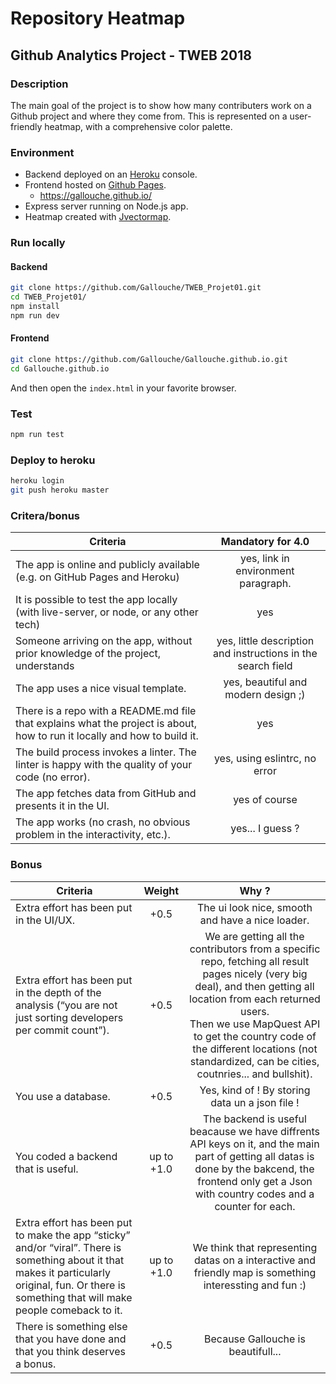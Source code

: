 # Repository Heatmap

## Github Analytics Project - TWEB 2018

### Description

The main goal of the project is to show how many contributers work on a Github project and where they come from. This is represented on a user-friendly heatmap, with a comprehensive color palette.

### Environment

- Backend deployed on an [Heroku](https://www.heroku.com/) console.
- Frontend hosted on [Github Pages](https://pages.github.com/).
  - https://gallouche.github.io/
- Express server running on Node.js app.
- Heatmap created with [Jvectormap](http://jvectormap.com/).

### Run locally

#### Backend

```bash
git clone https://github.com/Gallouche/TWEB_Projet01.git
cd TWEB_Projet01/
npm install
npm run dev
```

#### Frontend

```bash
git clone https://github.com/Gallouche/Gallouche.github.io.git
cd Gallouche.github.io
```

And then open the `index.html` in your favorite browser.

### Test

```bash
npm run test
```

### Deploy to heroku

```bash
heroku login
git push heroku master
```

### Critera/bonus

| Criteria                                                     |                      Mandatory for 4.0                       |
| ------------------------------------------------------------ | :----------------------------------------------------------: |
| The app is online and publicly available (e.g. on GitHub Pages and Heroku) |             yes, link in environment paragraph.              |
| It is possible to test the app locally (with live-server, or node, or any other tech) |                             yes                              |
| Someone arriving on the app, without prior knowledge of the project, understands | yes, little description and instructions in the search field |
| The app uses a nice visual template.                         |             yes, beautiful and modern design ;)              |
| There is a repo with a README.md file that explains what the project is about, how to run it locally and how to build it. |                             yes                              |
| The build process invokes a linter. The linter is happy with the quality of your code (no error). |                yes, using eslintrc, no error                 |
| The app fetches data from GitHub and presents it in the UI.  |                        yes of course                         |
| The app works (no crash, no obvious problem in the interactivity, etc.). |                       yes... I guess ?                       |

### Bonus

| Criteria                                                     |   Weight   |                            Why ?                             |
| ------------------------------------------------------------ | :--------: | :----------------------------------------------------------: |
| Extra effort has been put in the UI/UX.                      |    +0.5    |       The ui look nice, smooth and have a nice loader.       |
| Extra effort has been put in the depth of the analysis (“you are not just sorting developers per commit count”). |    +0.5    | We are getting all the contributors from a specific repo, fetching all result pages nicely (very big deal), and then getting all location from each returned users.<br />Then we use MapQuest API to get the country code of the different locations (not standardized, can be cities, coutnries... and bullshit). |
| You use a database.                                          |    +0.5    |       Yes, kind of ! By storing data un a json file !        |
| You coded a backend that is useful.                          | up to +1.0 | The backend is useful beacause we have diffrents API keys on it, and the main part of getting all datas is done by the bakcend, the frontend only get a Json with country codes and a counter for each. |
| Extra effort has been put to make the app “sticky” and/or “viral”. There is something about it that makes it particularly original, fun. Or there is something that will make people comeback to it. | up to +1.0 | We think that representing datas on a interactive and friendly map is something interessting and fun :) |
| There is something else that you have done and that you think deserves a bonus. |    +0.5    |              Because Gallouche is beautifull...              |